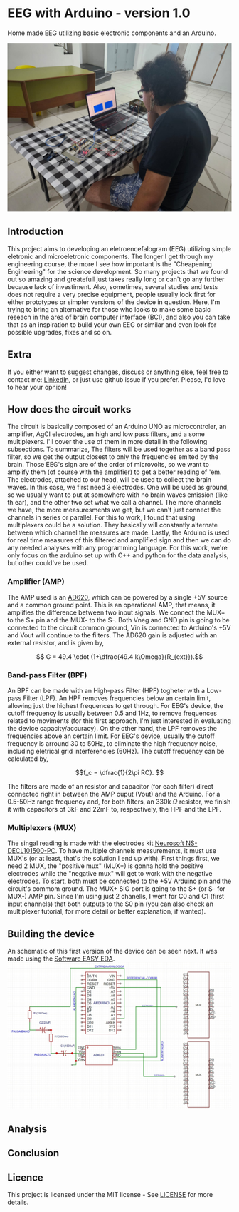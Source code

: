 # EEG with Arduino - version 1.0
Home made EEG utilizing basic electronic components and an Arduino.

!["First time testing the first version"](images/metest1.jpg)

## Introduction
This project aims to developing an eletroencefalogram (EEG) utilizing simple eletronic and microeletronic components. The longer I get through my engineering course, the more I see how important is the "Cheapening Engineering" for the science development. So many projects that we found out so amazing and greatefull just takes really long or can't go any further because lack of investiment. Also, sometimes, several studies and tests does not require a very precise equipment, people usually look first for either prototypes or simpler versions of the device in question. Here, I'm trying to bring an alternative for those who looks to make some basic reseach in the area of brain computer interface (BCI), and also you can take that as an inspiration to build your own EEG or similar and even look for possible upgrades, fixes and so on. 

## Extra
If you either want to suggest changes, discuss or anything else, feel free to contact me: [LinkedIn](https://www.linkedin.com/in/matheus-capelin-a398a9289/), or just use github issue if you prefer. Please, I'd love to hear your opnion!

## How does the circuit works

The circuit is basically composed of an Arduino UNO as microcontroler, an amplifier, AgCl electrodes, an high and low pass filters, and a some multiplexers. I'll cover the use of them in more detail in the following subsections. To summarize, The filters will be used together as a band pass filter, so we get the output closest to only the frequencies emited by the brain. Those EEG's sign are of the order of microvolts, so we want to amplify them (of course with the amplifier) to get a better reading of 'em. The electrodes, attached to our head, will be used to collect the brain waves. In this case, we first need 3 electrodes. One will be used as ground, so we usually want to put at somewhere with no brain waves emission (like th ear), and the other two set what we call a channel. The more channels we have, the more measuresments we get, but we can't just connect the channels in series or parallel. For this to work, I found that using multiplexers could be a solution. They basically will constantly alternate between which channel the measures are made. Lastly, the Arduino is used for real time measures of this filtered and amplified sign and then we can do any needed analyses with any programming language. For this work, we're only focus on the arduino set up with C++ and python for the data analysis, but other could've be used. 

### Amplifier (AMP)

The AMP used is an [AD620](https://shopee.com.br/Ad620-MV-3-12V-DC-Módulo-Amplificador-De-Tensão-Microvolt-i.569260546.24929264617), which can be powered by a single +5V source and a common ground point. This is an operational AMP, that means, it amplifies the difference between two input signals. We connect the MUX+ to the S+ pin and the MUX- to the S-. Both Vneg and GND pin is going to be connected to the circuit common ground, Vin is connected to Arduino's +5V and Vout will continue to the filters. The AD620 gain is adjusted with an external resistor, and is given by, 
```math
  G = 49.4 \cdot (1+\dfrac{49.4 k\Omega}{R_{ext}}).
```

### Band-pass Filter (BPF)

An BPF can be made with an High-pass Filter (HPF) togheter with a Low-pass Filter (LPF). An HPF removes frequencies below an certain limit, allowing just the highest frequences to get through. For EEG's device, the cutoff frequency is usually between 0.5 and 1Hz, to remove frequences related to moviments (for this first approach, I'm just interested in evaluating the device capacity/accuracy). On the other hand, the LPF removes the frequencies above an certain limit. For EEG's device, usually the cutoff frequency is arround 30 to 50Hz, to eliminate the high frequency noise, including eletrical grid interferencies (60Hz). The cutoff frequency can be calculated by, 
```math
f_c = \dfrac{1}{2\pi RC}. 
```
The filters are made of an resistor and capacitor (for each filter) direct connected right in between the AMP ouput (Vout) and the Arduino. For a 0.5-50Hz range frequency and, for both filters, an 330k $\Omega$ resistor, we finish it with capacitors of 3kF and 22mF to, respectively, the HPF and the LPF.

### Multiplexers (MUX)

The singal reading is made with the electrodes kit [Neurosoft NS-DECL101500-PC](https://www.neurobase.com.br/produto/eletrodo-de-eeg-neurosoft-ns-decl101500-pc-agagclpvc.html?srsltid=AfmBOoqWh3tc9kE2uwSK1DBqNi-sRvzsvPHnoI7o440qbC9eOrFMwsti). To have multiple channels measurements, it must use MUX's (or at least, that's the solution I end up with). First things first, we need 2 MUX, the "positive mux" (MUX+) is gonna hold the positive electrodes while the "negative mux" will get to work with the negative electrodes. To start, both must be connected to the +5V Arduino pin and the circuit's commom ground. The MUX+ SIG port is going to the S+ (or S- for MUX-) AMP pin. Since I'm using just 2 chanells, I went for C0 and C1 (first input channels) that both outputs to the S0 pin (you can also check an multiplexer tutorial, for more detail or better explanation, if wanted). 

## Building the device

An schematic of this first version of the device can be seen next. It was made using the [Software EASY EDA](https://easyeda.com). 
!["device_v1.0 schematic"](images/84d22767233b578902ff28239f4a12a48346c2e7.jpg)

## Analysis



## Conclusion



## Licence
This project is licensed under the MIT license - See [LICENSE](LICENSE) for more details.
